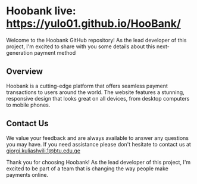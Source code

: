 # Hoobank  live: https://yulo01.github.io/HooBank/

Welcome to the Hoobank GitHub repository! As the lead developer of this project, I'm excited to share with you some details about this next-generation payment method

## Overview

Hoobank is a cutting-edge platform that offers seamless payment transactions to users around the world. The website features a stunning, responsive design that looks great on all devices, from desktop computers to mobile phones.

## Contact Us

We value your feedback and are always available to answer any questions you may have. If you need assistance please don't hesitate to contact us at giorgi.kuliashvili.1@btu.edu.ge

Thank you for choosing Hoobank! As the lead developer of this project, I'm excited to be part of a team that is changing the way people make payments online.



